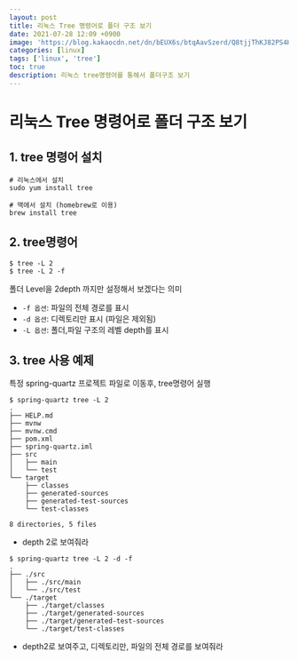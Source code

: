```yaml
---
layout: post
title: 리눅스 Tree 명령어로 폴더 구조 보기
date: 2021-07-28 12:09 +0900
image: 'https://blog.kakaocdn.net/dn/bEUX6s/btqAavSzerd/Q8tjjThKJ82PS4HrBFp5Sk/img.png'
categories: [linux]
tags: ['linux', 'tree']
toc: true
description: 리눅스 tree명령어를 통해서 폴더구조 보기
---
```

# 리눅스  Tree 명령어로 폴더 구조 보기 

## 1. tree 명령어 설치 

```shell
# 리눅스에서 설치
sudo yum install tree

# 맥에서 설치 (homebrew로 이용)
brew install tree
```



## 2. tree명령어

```shell
$ tree -L 2 
$ tree -L 2 -f 
```

폴더 Level을 2depth 까지만 설정해서 보겠다는 의미 

- `-f 옵션`: 파일의 전체 경로를 표시 
- `-d 옵션`: 디렉토리만 표시 (파일은 제외됨)
- `-L 옵션`: 폴더,파일 구조의 레벨 depth를 표시 



## 3. tree 사용 예제 

특정 spring-quartz 프로젝트 파일로 이동후, tree명령어 실행

```shell
$ spring-quartz tree -L 2 
.
├── HELP.md
├── mvnw
├── mvnw.cmd
├── pom.xml
├── spring-quartz.iml
├── src
│   ├── main
│   └── test
└── target
    ├── classes
    ├── generated-sources
    ├── generated-test-sources
    └── test-classes

8 directories, 5 files
```

- depth 2로 보여줘라



```shell
$ spring-quartz tree -L 2 -d -f 
.
├── ./src
│   ├── ./src/main
│   └── ./src/test
└── ./target
    ├── ./target/classes
    ├── ./target/generated-sources
    ├── ./target/generated-test-sources
    └── ./target/test-classes
```

- depth2로 보여주고, 디렉토리만, 파일의 전체 경로를 보여줘라